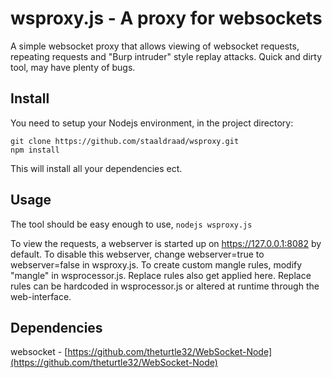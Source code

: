 # wsproxy.js - A proxy for websockets 

A simple websocket proxy that allows viewing of websocket requests, repeating requests and "Burp intruder" style replay attacks.
Quick and dirty tool, may have plenty of bugs.

## Install
You need to setup your Nodejs environment, in the project directory:
```
git clone https://github.com/staaldraad/wsproxy.git
npm install
```

This will install all your dependencies ect.

## Usage
The tool should be easy enough to use,
```nodejs wsproxy.js```

To view the requests, a webserver is started up on https://127.0.0.1:8082 by default. To disable this webserver, change webserver=true to webserver=false in wsproxy.js.
To create custom mangle rules, modify "mangle" in wsprocessor.js. Replace rules also get applied here. Replace rules can be hardcoded in wsprocessor.js or altered at runtime through the web-interface.

## Dependencies
websocket - [https://github.com/theturtle32/WebSocket-Node](https://github.com/theturtle32/WebSocket-Node)


